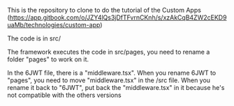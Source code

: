 This is the repository to clone to do the tutorial of the Custom Apps (https://app.gitbook.com/o/JZY4lQs3jDfTFvrnCKnh/s/xzAkCqB4ZW2cEKD9uaMb/technologies/custom-app)

The code is in src/

The framework executes the code in src/pages, you need to rename a folder "pages" to work on it.

In the 6JWT file, there is a "middleware.tsx". When you rename 6JWT to "pages", you need to move "middleware.tsx" in the /src file. When you rename it back to "6JWT", put back the "middleware.tsx" in it because he's not compatible with the others versions